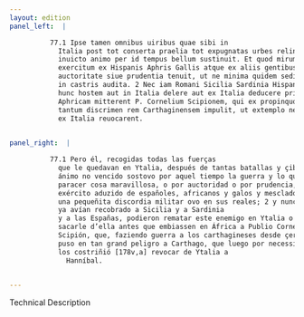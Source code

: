 ```yaml
---
layout: edition
panel_left:  |

          77.1 Ipse tamen omnibus uiribus quae sibi in
            Italia post tot conserta praelia tot expugnatas urbes relinquebantur, simul collectis
            inuicto animo per id tempus bellum sustinuit. Et quod mirum cuique uideri debet,
            exercitum ex Hispanis Aphris Gallis atque ex aliis gentibus mixtum sic concordem siue
            auctoritate siue prudentia tenuit, ut ne minima quidem seditio dissensioue militaris sit
            in castris audita. 2 Nec iam Romani Sicilia Sardinia Hispaniisque receptis
            hunc hostem aut in Italia delere aut ex Italia deducere prius potuerunt, quam in
            Aphricam mitterent P. Cornelium Scipionem, qui ex propinquo inferens Poenis arma, in
            tantum discrimen rem Carthaginensem impulit, ut extemplo necessitate coacti Hannibalem
            ex Italia reuocarent. 
        

panel_right:  |

          77.1 Pero él, recogidas todas las fuerças
            que le quedavan en Ytalia, después de tantas batallas y çibdades tomadas por fuerça, con
            ánimo no vencido sostovo por aquel tiempo la guerra y lo que a qualquier ombre deve
            paracer cosa maravillosa, o por auctoridad o por prudencia, tovo tan concorde el
            exército aduzido de españoles, africanos y galos y mesclado de otras gentes, que nunca
            una pequeñita discordia militar ovo en sus reales; 2 y nunca los romanos, que
            ya avían recobrado a Sicilia y a Sardinia
            y a las Españas, podieron rematar este enemigo en Ytalia o
            sacarle d’ella antes que embiassen en África a Publio Cornelio
            Scipión, que, faziendo guerra a los carthagineses desde çerca,
            puso en tan grand peligro a Carthago, que luego por necessidad
            los costriñió [178v,a] revocar de Ytalia a
              Hanníbal.
        

---
```


 Technical Description 